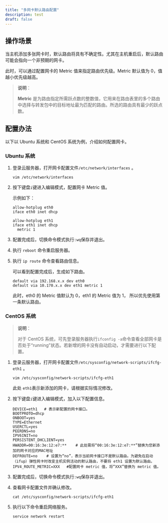 ```yaml
---
title: "多网卡默认路由配置"
description: test
draft: false
---
```


## 操作场景

当主机添加多张网卡时，默认路由将具有不确定性。尤其在主机重启后，默认路由可能会指向一个非预期的网卡。

此时，可以通过配置网卡的 Metric 值来指定路由优先级。Metric 默认值为 0，值越小优先级越高。

> **说明**：
>
> **Metric** 是为路由指定所需跃点数的整数值，它用来在路由表里的多个路由中选择与转发包中的目标地址最为匹配的路由。所选的路由具有最少的跃点数。

<!--如果两张网卡的 Metric 值相同，就会出现抢占优先级继而网卡冲突，导致其中一张网卡无法连接。-->

## 配置办法

以下以 Ubuntu 系统和 CentOS 系统为例，介绍如何配置网卡。

### Ubuntu 系统

1. 登录云服务器，打开网卡配置文件`/etc/network/interfaces` 。

   ```
   vim /etc/network/interfaces
   ```

2. 按下键盘`i`键进入编辑模式，配置网卡 Metric 值。

   示例如下：

   ```
   allow-hotplug eth0
   iface eth0 inet dhcp
    
   allow-hotplug eth1
   iface eth1 inet dhcp
     metric 1
   ```

3. 配置完成后，切换命令模式执行`:wq`保存并退出。

4. 执行 `reboot` 命令重启服务器。

5. 执行 `ip route` 命令查看路由信息。

   可以看到配置完成后，生成如下路由。

   ```
   default via 192.168.x.x dev eth0
   default via 10.170.x.x dev eth1 metric 1
   ```

   此时，eth0 的 Metric 值默认为 0，eth1 的 Metric 值为 1， 所以优先使用第一条默认路由。

### CentOS 系统

> **说明**：
>
> 对于 CentOS 系统，可先登录服务器执行`ifconfig -a`命令查看全部网卡是否处于“running”状态。若新增的网卡没有自动启动，才需要进行以下配置。

1. 登录云服务器，打开网卡配置文件`/etc/sysconfig/network-scripts/ifcfg-eth1` 。

   ```
   vim /etc/sysconfig/network-scripts/ifcfg-eth1
   ```

   此处 `eth1`表示新添加的网卡，请根据实际情况修改。

2. 按下键盘`i`键进入编辑模式，加入以下配置信息。

   ```
   DEVICE=eth1   # 表示新配置的网卡接口。
   BOOTPROTO=dhcp
   ONBOOT=yes
   TYPE=Ethernet
   USERCTL=yes
   PEERDNS=no
   IPV6INIT=no
   PERSISTENT_DHCLIENT=yes
   HWADDR=00:16:3e:12:e7:**    # 此处需将“00:16:3e:12:e7:**”替换为您新添加的网卡对应的MAC地址
   DEFROUTE=no    # 设置为“no”，表示当前网卡接口不是默认路由。为避免在启动（ifup）弹性网卡时改变主机实例活动的默认路由，不要将 eth1 设置为默认路由。
   IPV4_ROUTE_METRIC=XXX   #配置网卡 metric 值，将“XXX”替换为 metric 值。
   ```

3. 配置完成后，切换命令模式执行`:wq`保存并退出。

4. 查看网卡配置文件并确认修改。

   ```
   cat /etc/sysconfig/network-scripts/ifcfg-eth1
   ```

5. 执行以下命令重启网络服务。

   ```
   service network restart
   ```

